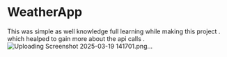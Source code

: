 # WeatherApp
This was simple as well knowledge full learning while making this project . which healped to gain more about the api  calls .
![Uploading Screenshot 2025-03-19 141701.png…]()
